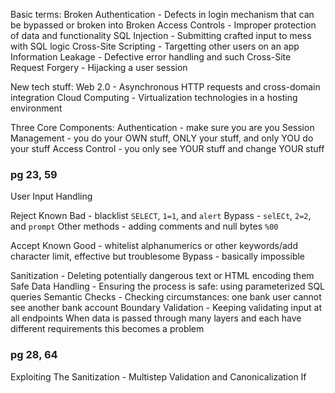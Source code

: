  Basic terms:
 Broken Authentication - Defects in login mechanism that can be bypassed or broken into
 Broken Access Controls - Improper protection of data and functionality
 SQL Injection - Submitting crafted input to mess with SQL logic
 Cross-Site Scripting - Targetting other users on an app
 Information Leakage - Defective error handling and such
 Cross-Site Request Forgery - Hijacking a user session
 
 New tech stuff:
 Web 2.0 - Asynchronous HTTP requests and cross-domain integration 
 Cloud Computing - Virtualization technologies in a hosting environment
 
 Three Core Components:
 Authentication - make sure you are you
 Session Management - you do your OWN stuff, ONLY your stuff, and only YOU do your stuff
 Access Control - you only see YOUR stuff and change YOUR stuff
 
 ### pg  23, 59 

 User Input Handling

 Reject Known Bad - blacklist `SELECT`, `1=1`, and `alert`
 Bypass - `selECt`, `2=2`, and `prompt`
 Other methods - adding comments and null bytes `%00`

 Accept Known Good - whitelist alphanumerics or other keywords/add character limit, effective but troublesome
 Bypass - basically impossible
 
 Sanitization - Deleting potentially dangerous text or HTML encoding them
 Safe Data Handling - Ensuring the process is safe: using parameterized SQL queries
 Semantic Checks - Checking circumstances: one bank user cannot see another bank account
 Boundary Validation - Keeping validating input at all endpoints
 When data is passed through many layers and each have different requirements this becomes a problem
 
 ### pg  28, 64 

 Exploiting The Sanitization - Multistep Validation and Canonicalization
 If <script> is removed just use <sc<script>ript>
 If ../ and ..\ are removed just use ....\/
 Canonicalization - conforming to a rule, HTML encoding
 If HTML %27, the apostrophe, is BLOCKED, use %2527, slap a space in front
 If HTML %27, the apostrophe, is STRIPPED, use %%2727, slap it in itself
 Exploiting “Best Fit”
 `é` is fitted to `e` and `ñ` to `n`
 Instead of recursively sanitizing input, just reject it; you might hit an infinite loop
 Bypass is use Burpsuite to skip browser and JavaScript
 To protect, copy validation from client side to server side
 
 ### pg  30, 66 

 Handling Attacks - something will go wrong evantually so how to limit the impact?
 Error Handling - no system generated error messages, limit verbose, oe debug info
 Audit Logs - Auditing is important,  but make sure it is internal and protected
 Alerting Admins - Actively block ips or get a generic firewall, but implement it correctly, watch for sus stuff
 Reacting to Attacks - Frustate the hacker with slower responses or terminate session, reCAPTCHA, buys time 
 
 ### pg  39, 75 

 GET and POST headers
 GET uses cookies, URL, Referer, User-Agent, and Host
 GET Response uses Status Code, Reason Phrase, Server, Set-Cookie, Pragma, and Content-Length
 
 ### pg  45, 81 

 Weird Headers
 
 ### pg  47, 83 

 Cookies - Expiration, Domain, Path, Secure, HttpOnly (no client side JavaScript)
 
 HTTP Proxys
 If using HTTP, proxy server relays it to the server
 If using HTTPS. proxy server SSLs to the server and sets a TCP connection to client
 
 HTTP Auth
 Basic - user creds in base64 encoded string
 NTLM - uses Windows protocol, CRAM
 Digest -  uses MD5 hash, CRAM
 
 Not Included vvv
 CRAM - Challenge Response Mechanism
 Server asks a user to authenticate themselve with challenges
 Static - forget password question
 Dynamic - CAPTCHA
 
 ### pg  51, 87 

 Web App Tech Server Side
 Transition of static to dynamic web servers using URL queries, cookies, POST, and REST-style filepaths
 Languages -  PHP, VBScript, Perl
 Platforms - ASP.NET, Java
 Servers - Apache, IIS, Netscape Enterprise
 Databases - MS-SQL, MySQL, Oracle
 
 Java - Java is now owned by Oracle and is widespread
 Enterprise Java Bean (EJB) - heavyweight software for technical challenges and app devs
 Plain Old Java Object (POJO) - lightweight Java object, usually user-defined
 Java Servlet - Object that receives and returns HTTP requests  
 Web Container - platform or engine providing Java environment: Apache Tomcat, JBoss, BEA WebLogic 
 
 ASP.NET - Microsoft competing against Oracle
 .NET environment - can run on any .NET language: C#, VB.NET
 Protects against common vulns easily but that means a lot of script kiddies/non-security devs programming
 
 PHP - Personal Home Project
 Historically insecure and has a lot of vulns in implementation of code and the code itself
 
 Ruby on rails - Super fast roll out of code to website with feature autogeneration but also not too secure
 
 SQL - Structured Query Language
 
 XML - eXetensible Markup Language, uses tags and attributes
 
 SOAP (Simple Object Access Protocol) - built off of XML
 Mostly used for servers to communicate with backend services
 How data is transmitted through HTTP, JSON or XML
 
 ### pg  57, 93 

 Web App Tech Client Side
 HTML forms - hidden parameters `redir` and `submit`
 JavaScript - dynamic HTTP using DOMs (Document Object Model)
 VBScript - only supported on IE, JavaScript but worse
 Ajax - programming techniques that update parts of UI without reloading entire pages
 JSON - used as an alternative to XML by AJAX because it works directly with JavaScript
 Same Origin Policy - if a user's page gets hacked it won't flow over to the site
 HTML5 - New exploits and techniques
 Browser Extensions - Java Applets, ActiveX Controls, Flash, Silverlight Objects
 
 ### pg  67, 130 

 Encoding - safely transmit data
 URL - %ASCII
 Unicode - %uCodePoint
 UTF-8 - %hex for each byte (OF INTEREST can be overlooked or bypassed)
 HTML - &literal; OR &#ASCII;
 Base64 - binary data over ASCII, alphanumerics and +/  also uses padding with `=` character
 Hex - 0-9a-f
 
 Remoting and Serialization Frameworks
 Flex and AMF, Silverlight and WCF, Java Serialized Objects
 
 ### pg  74 

 Spidering on the Web 
 Be careful when using spiders because they can break stuff, they are quite dumb
 For spidering through logins, give them tokens or something, though they still might not work properly
 Even advanced spiders may not click on everything in the ever evolving browser/webspace
 Doing it manually is more sophisticated but time consuming
 Hidden files:
 Backups, archives, staging site, default configs/misconfigurations, database stuff, logs, comments, and source files
 There's a lot of juicy stuff in hidden files, remember check robots.txt
 
 Bruteforcing with Burp Intruder or gobuster or wfuzz
 Nikto and Wikto are ok but tend to give false positives and false negatives
 Burp Intruder is better because they give raw data, not positive or negative
 If server uses a nonstandard location, `/cig/cgi-bin` and not `/cgi-bin`, -root /cgi
 
 Hidden Parameters:
 common debug parameters - debug, test, hide, source
 set these to true/1/on/yes
 